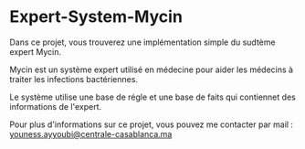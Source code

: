 # Expert-System-Mycin
Dans ce projet, vous trouverez une implémentation simple du sudtème expert Mycin.

Mycin est un système expert utilisé en médecine pour aider les médecins à traiter les infections bactériennes. 

Le système utilise une base de régle et une base de faits qui contiennet des informations de l'expert.

Pour plus d'informations sur ce projet, vous pouvez me contacter par mail : youness.ayyoubi@centrale-casablanca.ma
